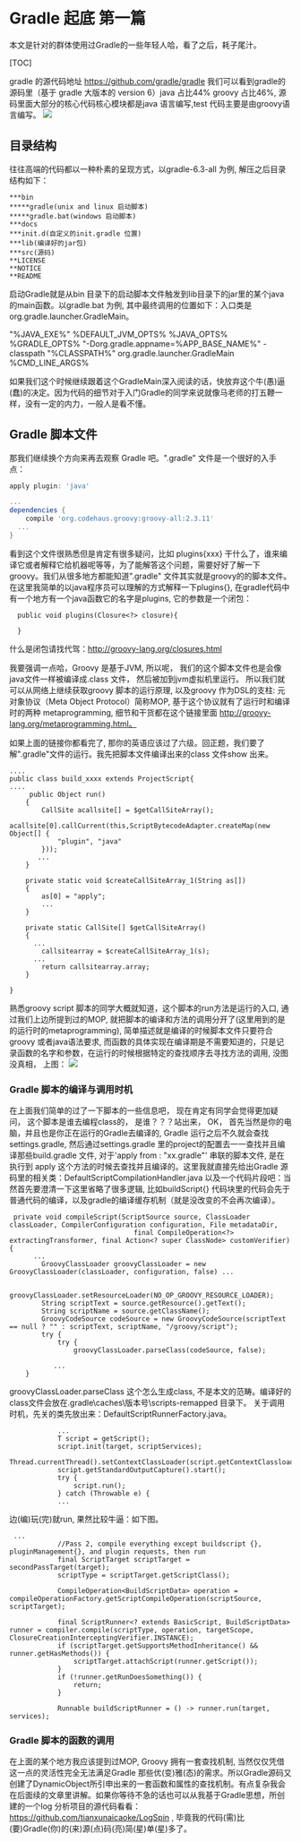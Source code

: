 # Gradle 起底 第一篇

本文是针对的群体使用过Gradle的一些年轻人哈，看了之后，耗子尾汁。

[TOC]

gradle 的源代码地址 https://github.com/gradle/gradle 我们可以看到gradle的源码里（基于 gradle 大版本的 version 6）java 占比44% groovy 占比46%, 源码里面大部分的核心代码核心模块都是java 语言编写,test 代码主要是由groovy语言编写。
<img src="language.PNG"/>

## 目录结构
往往高端的代码都以一种朴素的呈现方式，以gradle-6.3-all 为例, 解压之后目录结构如下：
~~~
***bin
*****gradle(unix and linux 启动脚本)
*****gradle.bat(windows 启动脚本)
***docs
***init.d(自定义的init.gradle 位置)
***lib(编译好的jar包)
***src(源码)
**LICENSE
**NOTICE
**README
~~~

启动Gradle就是从bin 目录下的启动脚本文件触发到lib目录下的jar里的某个java的main函数。以gradle.bat 为例, 其中最终调用的位置如下：入口类是org.gradle.launcher.GradleMain。

"%JAVA_EXE%" %DEFAULT_JVM_OPTS% %JAVA_OPTS% %GRADLE_OPTS% "-Dorg.gradle.appname=%APP_BASE_NAME%" -classpath "%CLASSPATH%" org.gradle.launcher.GradleMain %CMD_LINE_ARGS%

如果我们这个时候继续跟着这个GradleMain深入阅读的话，快放弃这个牛(愚)逼(蠢)的决定。因为代码的细节对于入门Gradle的同学来说就像马老师的打五鞭一样，没有一定的内力，一般人是看不懂。

## Gradle 脚本文件
那我们继续换个方向来再去观察 Gradle 吧。".gradle" 文件是一个很好的入手点：
~~~groovy
apply plugin: 'java'

...
dependencies {
    compile 'org.codehaus.groovy:groovy-all:2.3.11'
  ...
}
~~~

 看到这个文件很熟悉但是肯定有很多疑问，比如 plugins{xxx} 干什么了，谁来编译它或者解释它给机器呢等等，为了能解答这个问题，需要好好了解一下groovy。我们从很多地方都能知道".gradle" 文件其实就是groovy的的脚本文件。在这里我简单的以java程序员可以理解的方式解释一下plugins{}, 在gradle代码中有一个地方有一个java函数它的名字是plugins, 它的参数是一个闭包：
~~~
  public void plugins(Closure<?> closure){

  }
~~~
 什么是闭包请找代驾：http://groovy-lang.org/closures.html 

我要强调一点哈，Groovy 是基于JVM, 所以呢， 我们的这个脚本文件也是会像java文件一样被编译成.class 文件， 然后被加到jvm虚拟机里运行。
所以我们就可以从网络上继续获取groovy 脚本的运行原理, 以及groovy 作为DSL的支柱: 元对象协议（Meta Object Protocol）简称MOP, 基于这个协议就有了运行时和编译时的两种 metaprogramming, 细节和干货都在这个链接里面 http://groovy-lang.org/metaprogramming.html。

如果上面的链接你都看完了, 那你的英语应该过了六级。回正题，我们要了解".gradle"文件的运行。我先把脚本文件编译出来的class 文件show 出来。
~~~
....
public class build_xxxx extends ProjectScript{
....
     public Object run()
    {
        CallSite acallsite[] = $getCallSiteArray();
        acallsite[0].callCurrent(this,ScriptBytecodeAdapter.createMap(new Object[] {
            "plugin", "java"
        }));
       ...
    }

    private static void $createCallSiteArray_1(String as[])
    {
        as[0] = "apply";
        ...
    }

    private static CallSite[] $getCallSiteArray()
    {
      ...
        callsitearray = $createCallSiteArray_1(s);
      ...
        return callsitearray.array;
    }

}
~~~
熟悉groovy script 脚本的同学大概就知道，这个脚本的run方法是运行的入口, 通过我们上边所提到过的MOP, 就把脚本的编译和方法的调用分开了(这里用到的是的运行时的metaprogramming), 简单描述就是编译的时候脚本文件只要符合groovy 或者java语法要求, 而函数的具体实现在编译期是不需要知道的，只是记录函数的名字和参数，在运行的时候根据特定的查找顺序去寻找方法的调用, 没图没真相， 上图：
<img src = "groovyRTMOP.png" />

### Gradle 脚本的编译与调用时机
在上面我们简单的过了一下脚本的一些信息吧， 现在肯定有同学会觉得更加疑问， 这个脚本是谁去编程class的， 是谁？？？站出来， OK， 首先当然是你的电脑，并且也是你正在运行的Gradle去编译的, Gradle 运行之后不久就会查找settings.gradle,  然后通过settings.gradle
里的project的配置去一一查找并且编译那些build.gradle 文件, 对于'apply from : "xx.gradle"' 串联的脚本文件, 是在执行到 apply 这个方法的时候去查找并且编译的。这里我就直接先给出Gradle 源码里的相关类：DefaultScriptCompilationHandler.java 以及一个代码片段吧：当然首先要澄清一下这里省略了很多逻辑, 比如buildScript{} 代码块里的代码会先于普通代码的编译，以及gradle的编译缓存机制（就是没改变的不会再次编译）。
~~~
 private void compileScript(ScriptSource source, ClassLoader classLoader, CompilerConfiguration configuration, File metadataDir,
                               final CompileOperation<?> extractingTransformer, final Action<? super ClassNode> customVerifier) {
      ...
        GroovyClassLoader groovyClassLoader = new GroovyClassLoader(classLoader, configuration, false) ...

        groovyClassLoader.setResourceLoader(NO_OP_GROOVY_RESOURCE_LOADER);
        String scriptText = source.getResource().getText();
        String scriptName = source.getClassName();
        GroovyCodeSource codeSource = new GroovyCodeSource(scriptText == null ? "" : scriptText, scriptName, "/groovy/script");
        try {
            try {
                groovyClassLoader.parseClass(codeSource, false);

           ...
    }
~~~ 
groovyClassLoader.parseClass 这个怎么生成class, 不是本文的范畴。编译好的class文件会放在.gradle\caches\版本号\scripts-remapped 目录下。
关于调用时机，先关的类先放出来：DefaultScriptRunnerFactory.java。
~~~
            ...
            T script = getScript();
            script.init(target, scriptServices);
            Thread.currentThread().setContextClassLoader(script.getContextClassloader());
            script.getStandardOutputCapture().start();
            try {
                script.run();
            } catch (Throwable e) {
            ...
~~~
边(编)玩(完)就run, 果然比较牛逼：如下图。
~~~
 ...
            //Pass 2, compile everything except buildscript {}, pluginManagement{}, and plugin requests, then run
            final ScriptTarget scriptTarget = secondPassTarget(target);
            scriptType = scriptTarget.getScriptClass();

            CompileOperation<BuildScriptData> operation = compileOperationFactory.getScriptCompileOperation(scriptSource, scriptTarget);

            final ScriptRunner<? extends BasicScript, BuildScriptData> runner = compiler.compile(scriptType, operation, targetScope, ClosureCreationInterceptingVerifier.INSTANCE);
            if (scriptTarget.getSupportsMethodInheritance() && runner.getHasMethods()) {
                scriptTarget.attachScript(runner.getScript());
            }
            if (!runner.getRunDoesSomething()) {
                return;
            }

            Runnable buildScriptRunner = () -> runner.run(target, services);

~~~
### Gradle 脚本的函数的调用
在上面的某个地方我应该提到过MOP, Groovy 拥有一套查找机制, 当然仅仅凭借这一点的灵活性完全无法满足Gradle 那些优(变)雅(态)的需求。所以Gradle源码又创建了DynamicObject所引申出来的一套函数和属性的查找机制。有点复杂我会在后面续的文章里讲解。如果你等待不急的话也可以从我基于Gradle思想，所创建的一个log 分析项目的源代码看看：https://github.com/tianxunaicaoke/LogSpin , 毕竟我的代码(需)比(要)Gradle(你)的(来)源(点)码(亮)简(星)单(星)多了。
